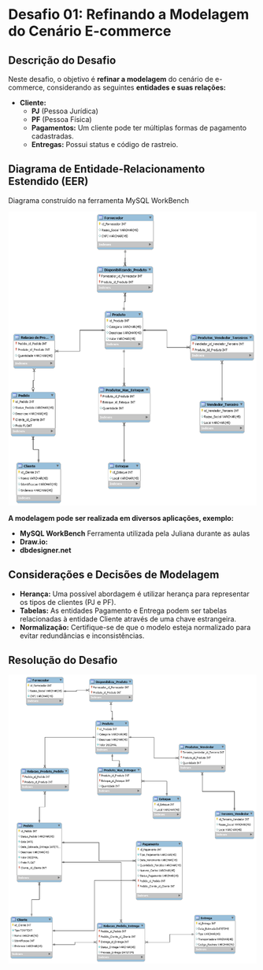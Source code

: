# Desafio 01: Refinando a Modelagem do Cenário E-commerce

## Descrição do Desafio

Neste desafio, o objetivo é **refinar a modelagem** do cenário de e-commerce, considerando as seguintes **entidades e suas relações:**

* **Cliente:**
  * **PJ** (Pessoa Jurídica)
  * **PF** (Pessoa Física)
  * **Pagamentos:** Um cliente pode ter múltiplas formas de pagamento cadastradas.
  * **Entregas:** Possui status e código de rastreio.

## Diagrama de Entidade-Relacionamento Estendido (EER)

Diagrama construído na ferramenta MySQL WorkBench

![Desafio 01](./Ecommerce_Inicial.png)

**A modelagem pode ser realizada em diversos aplicações, exemplo:** 

* **MySQL WorkBench** Ferramenta utilizada pela Juliana durante as aulas
* **Draw.io:**
* **dbdesigner.net**

## Considerações e Decisões de Modelagem

* **Herança:** Uma possível abordagem é utilizar herança para representar os tipos de clientes (PJ e PF).
* **Tabelas:** As entidades Pagamento e Entrega podem ser tabelas relacionadas à entidade Cliente através de uma chave estrangeira.
* **Normalização:** Certifique-se de que o modelo esteja normalizado para evitar redundâncias e inconsistências.



## Resolução do Desafio

![Entrega Desafio 01](./Ecommerce_Resolucao.png)
